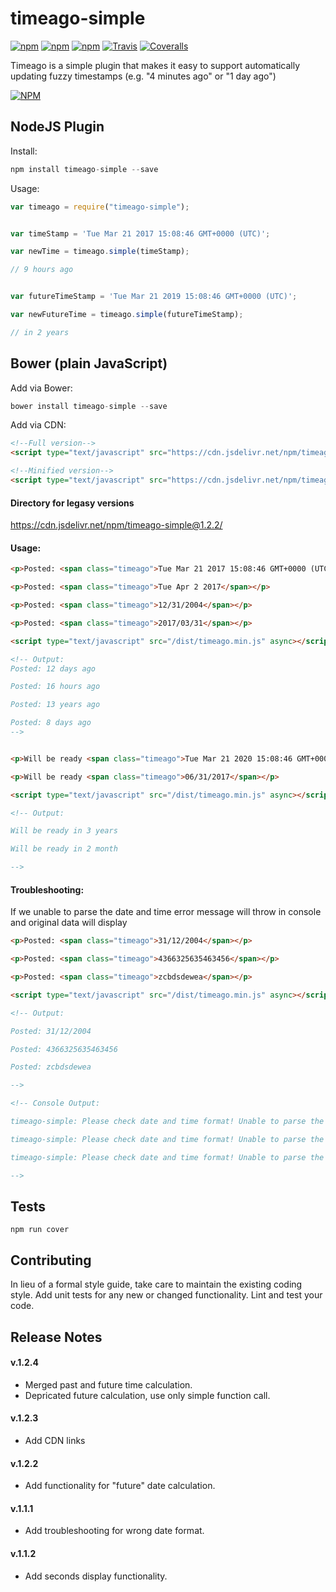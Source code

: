 # timeago-simple 
[![npm](https://img.shields.io/npm/v/timeago-simple.svg?style=flat-square)]() [![npm](https://img.shields.io/npm/dt/timeago-simple.svg?style=flat-square)]() [![npm](https://img.shields.io/npm/l/timeago-simple.svg?style=flat-square)]() [![Travis](https://img.shields.io/travis/mikepenzin/timeago-simple.svg?style=flat-square)]() [![Coveralls](https://img.shields.io/coveralls/mikepenzin/timeago-simple.svg?style=flat-square)]()

Timeago is a simple plugin that makes it easy to support automatically updating fuzzy timestamps (e.g. "4 minutes ago" or "1 day ago")

[![NPM](https://nodei.co/npm/timeago-simple.png?downloads=true)](https://nodei.co/npm/timeago-simple/) 

## NodeJS Plugin
Install:

```js
npm install timeago-simple --save
```

Usage:

```js
var timeago = require("timeago-simple");


var timeStamp = 'Tue Mar 21 2017 15:08:46 GMT+0000 (UTC)';

var newTime = timeago.simple(timeStamp);

// 9 hours ago


var futureTimeStamp = 'Tue Mar 21 2019 15:08:46 GMT+0000 (UTC)';

var newFutureTime = timeago.simple(futureTimeStamp);

// in 2 years

```

## Bower (plain JavaScript)

Add via Bower:
```js
bower install timeago-simple --save
```

Add via CDN:
```html
<!--Full version-->
<script type="text/javascript" src="https://cdn.jsdelivr.net/npm/timeago-simple@1.2.4/dist/timeago.js" async></script>

<!--Minified version-->
<script type="text/javascript" src="https://cdn.jsdelivr.net/npm/timeago-simple@1.2.4/dist/timeago.min.js" async></script>

```
#### Directory for legasy versions
https://cdn.jsdelivr.net/npm/timeago-simple@1.2.2/


#### Usage:
```html
<p>Posted: <span class="timeago">Tue Mar 21 2017 15:08:46 GMT+0000 (UTC)</span></p>

<p>Posted: <span class="timeago">Tue Apr 2 2017</span></p>

<p>Posted: <span class="timeago">12/31/2004</span></p>

<p>Posted: <span class="timeago">2017/03/31</span></p>

<script type="text/javascript" src="/dist/timeago.min.js" async></script>

<!-- Output:
Posted: 12 days ago

Posted: 16 hours ago

Posted: 13 years ago

Posted: 8 days ago
-->


<p>Will be ready <span class="timeago">Tue Mar 21 2020 15:08:46 GMT+0000 (UTC)</span></p>

<p>Will be ready <span class="timeago">06/31/2017</span></p>

<script type="text/javascript" src="/dist/timeago.min.js" async></script>

<!-- Output:

Will be ready in 3 years

Will be ready in 2 month

-->

```

#### Troubleshooting:

If we unable to parse the date and time error message will throw in console and original data will display

```html
<p>Posted: <span class="timeago">31/12/2004</span></p>

<p>Posted: <span class="timeago">4366325635463456</span></p>

<p>Posted: <span class="timeago">zcbdsdewea</span></p>

<script type="text/javascript" src="/dist/timeago.min.js" async></script>

<!-- Output:

Posted: 31/12/2004

Posted: 4366325635463456

Posted: zcbdsdewea

-->

<!-- Console Output:

timeago-simple: Please check date and time format! Unable to parse the date & time: 31/12/2004

timeago-simple: Please check date and time format! Unable to parse the date & time: 4366325635463456

timeago-simple: Please check date and time format! Unable to parse the date & time: zcbdsdewea

-->

```

## Tests

  `npm run cover`
  
  
## Contributing

In lieu of a formal style guide, take care to maintain the existing coding style. 
Add unit tests for any new or changed functionality. Lint and test your code. 

  
## Release Notes

#### v.1.2.4

- Merged past and future time calculation. 
- Depricated future calculation, use only simple function call.

#### v.1.2.3

- Add CDN links

#### v.1.2.2

- Add functionality for "future" date calculation.

#### v.1.1.1

- Add troubleshooting for wrong date format.

#### v.1.1.2

- Add seconds display functionality.